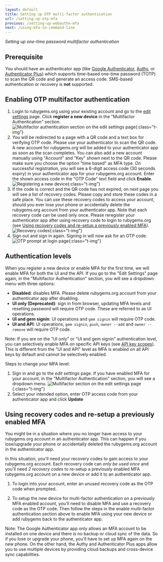 ```yaml
---
layout: default
title: Setting up OTP multi-factor authentication
url: /setting-up-otp-mfa
previous: /setting-up-webauthn-mfa
next: /using-mfa-in-command-line
---
```


<em class="t-gray">Setting up one-time password multifactor authentication</em>

## Prerequisite

You should have an authenticator app (like [Google Authenticator](https://support.google.com/accounts/answer/1066447),
[Authy](https://authy.com/download/), or [Authenticator Plus](https://www.authenticatorplus.com)) which
supports time-based one-time password (TOTP) to scan the QR code and generate
an access code. SMS-based authentication or recovery is **not** supported.

## Enabling OTP multifactor authentication

1. Login to rubygems.org using your existing account and go to the [edit settings](https://rubygems.org/settings/edit) page.
Click **register a new device** in the "Multifactor Authentication" section.
    ![Multifactor authentication section on the edit settings page](/images/enabling_mfa_step1.png){:class="t-img"}
2. You will be redirected to a page with a QR code and a text box for verifying OTP
code. Please use your authenticator to scan the QR code. A new account for rubygems.org will be
added to your authenticator app as soon as the scan completes.
You can also add a new account manually using "Account" and "Key" shown next to the QR code.
Please make sure you choose the option "time based" as MFA type.
On successful registration, you will see a 6-digit access code (30
seconds expiry) in your authenticator app for your rubygems.org account.
Enter the shown access code in the "OTP Code" text field and click **Enable**.
    ![Registering a new device](/images/enabling_mfa_step2.png){:class="t-img"}
3. If the code is correct and the QR code has not expired, on next page you will see a list of recovery
codes. Please copy and store these codes in a safe place. You can use these recovery
codes to access your account, should you ever lose your phone or accidentally delete the
rubygems.org account from your authenticator app. Note that each recovery code can be used
only once. Please reregister your authenticator app after using recovery code to
login to rubygems.org (see [Using recovery codes and re-setup a previously enabled MFA](#using-recovery-codes-and-re-setup-a-previously-enabled-mfa)).
    ![Recovery codes](/images/enabling_mfa_step3.png){:class="t-img"}
4. Sign out and sign in again. Signing in will now ask for an OTP code.
    ![OTP prompt at login page](/images/mfa_login.png){:class="t-img"}

## Authentication levels

When you register a new device or enable MFA for the first time, we will enable
MFA for both the UI and the API. If you go to the "Edit Settings" page again, in the "Multifactor Authentication" section, you
will see a dropdown menu with three options:

- **Disabled**: disables MFA. Please delete rubygems.org account from your authenticator app after disabling.
- **UI only (Deprecated)**: sign in from browser, updating MFA levels and resetting password will require OTP code. These are referred to as UI operations.
- **UI and gem signin**: UI operations and `gem signin` will require OTP code.
- **UI and API**: UI operations, `gem signin`, `push`, `owner --add` and `owner --remove` will require OTP code.

Note: If you are on the "UI only" or "UI and gem signin" authentication level,
you can selectively enable MFA on specific API keys (see [API key scopes](http://guides.rubygems.org/api-key-scopes/#/#enable-mfa-on-specific-api-keys)).
This is different from the "UI and API" level as MFA is enabled on all API keys by default and cannot be selectively enabled.

Steps to change your MFA level:

1. Sign in and go to the _edit settings_ page. If you have enabled MFA for your account,
in the "Multifactor Authentication" section, you will see a dropdown menu.
    ![Multifactor section on the edit settings page](/images/changing_mfa_step1.png){:class="t-img"}
2. Select your intended option, enter OTP access code from your authenticator app and click **Update**

## Using recovery codes and re-setup a previously enabled MFA

You might be in a situation where you no longer have access to your rubygems.org account in an
authenticator app. This can happen if you lose/upgrade your phone or accidentally deleted
the rubygems.org account in the authenticator app.

In this situation, you'll need your recovery codes to gain access to your rubygems.org account.
Each recovery code can *only be used once* and you'll need *2 recovery codes* to re-setup
a previously enabled MFA rubygems.org account on a new device or add it to an authenticator app.

1. To login into your account, enter an unused recovery code as the OTP code when prompted.

2. To setup the new device for multi-factor authentication on a previously MFA enabled account,
you'll need to disable MFA and use a recovery code as the OTP code. Then follow the steps in
the enable multi-factor authentication section above to enable MFA using your new device or
add rubygems back to the authenticator app.

Note: The Google Authenticator app only allows an MFA account to be installed on one device
and there is no backup or cloud sync of the data. So if you lose or upgrade your phone, you'll
have to set up MFA again on the new phone. On the other hand, the Authy and Authenticator Plus
apps allow you to use multiple devices by providing cloud backups and cross-device sync
capabilities.
